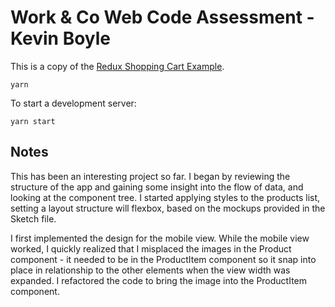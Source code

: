 # Work & Co Web Code Assessment - Kevin Boyle

This is a copy of the [Redux Shopping Cart Example](https://github.com/reactjs/redux/tree/master/examples/shopping-cart).

```
yarn
```

To start a development server:

```
yarn start
```

## Notes
This has been an interesting project so far. I began by reviewing the structure of the app and gaining some insight into the flow of data, and looking at the component tree. I started applying styles to the products list, setting a layout structure will flexbox, based on the mockups provided in the Sketch file. 

I first implemented the design for the mobile view. While the mobile view worked, I quickly realized that I misplaced the images in the Product component - it needed to be in the ProductItem component so it snap into place in relationship to the other elements when the view width was expanded. I refactored the code to bring the image into the ProductItem component.